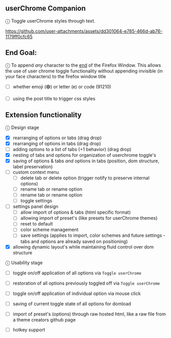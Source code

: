 ## userChrome Companion
ⓘ Toggle userChrome styles through text.


https://github.com/user-attachments/assets/dd301064-e785-466d-ab76-1179ff0cfc65


## End Goal:

ⓘ To append *any* character to the <ins>end</ins> of the Firefox Window. This allows the use of user chrome toggle functionality without appending invisible (in your face characters) to the firefox window title

- [ ] whether emoji (🟢) or letter (e) or code (91210)
- [ ] using the post title to trigger css styles


## Extension functionality

ⓘ Design stage 

- [x] rearranging of options or tabs (drag drop)
- [x] rearranging of options in tabs (drag drop)
- [ ] adding options to a list of tabs (+1 behavior) (drag drop) 
- [x] nesting of tabs and options for organization of userchrome toggle's
- [x] saving of options & tabs *and* options in tabs (position, dom structure, label preservation)
- [ ] custom context menu
    - [ ] delete tab or delete option (trigger notify to preserve internal options)
    - [ ] rename tab or rename option 
    - [ ] rename tab or rename option
    - [ ] toggle settings 
- [ ] settings panel design
    - [ ] allow import of options & tabs (html specific format)
    - [ ] allowing import of preset's (like presets for userChrome themes)
    - [ ] reset to default
    - [ ] color scheme management
    - [ ] save settings (applies to import, color schemes and future settings - tabs and options are already saved on positioning)
- [x] allowing dynamic layout's while maintaining fluid control over dom structure

ⓘ Usability stage

- [ ] toggle on/off application of all options via `Toggle userChrome`
- [ ] restoration of all options previously toggled off via `Toggle userChrome`
- [ ] toggle on/off application of individual option via mouse click
- [ ] saving of current toggle state of all options for domload
- [ ] import of preset's (options) through raw hosted html, like a raw file from a theme creators github page
- [ ] hotkey support
  
